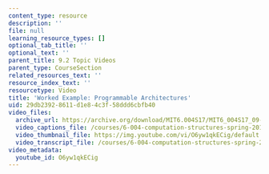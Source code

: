 ```yaml
---
content_type: resource
description: ''
file: null
learning_resource_types: []
optional_tab_title: ''
optional_text: ''
parent_title: 9.2 Topic Videos
parent_type: CourseSection
related_resources_text: ''
resource_index_text: ''
resourcetype: Video
title: 'Worked Example: Programmable Architectures'
uid: 29db2392-8611-d1e8-4c3f-58ddd6cbfb40
video_files:
  archive_url: https://archive.org/download/MIT6.004S17/MIT6_004S17_09-02-10-01_300k.mp4
  video_captions_file: /courses/6-004-computation-structures-spring-2017/afca36e915ba57ab98c4ad851b8b364a_O6yw1qkECig.vtt
  video_thumbnail_file: https://img.youtube.com/vi/O6yw1qkECig/default.jpg
  video_transcript_file: /courses/6-004-computation-structures-spring-2017/d759eb431c7f87c9b0468da795ccdb8d_O6yw1qkECig.pdf
video_metadata:
  youtube_id: O6yw1qkECig
---
```

